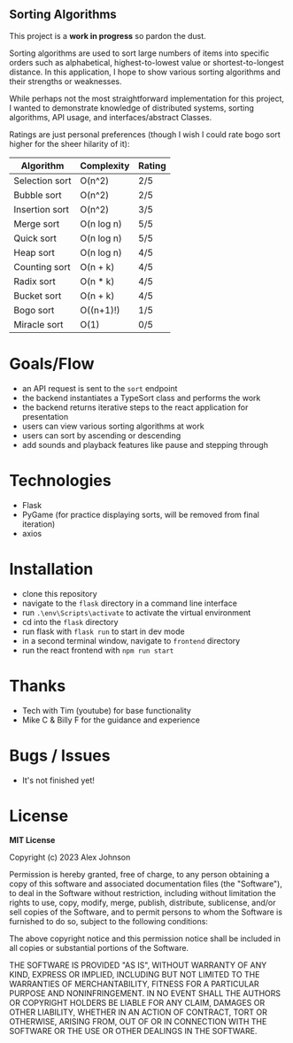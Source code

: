 ## Sorting Algorithms
This project is a **work in progress** so pardon the dust.

Sorting algorithms are used to sort large numbers of items into specific orders such as alphabetical, highest-to-lowest value or shortest-to-longest distance. In this application, I hope to show various sorting algorithms and their strengths or weaknesses. 

While perhaps not the most straightforward implementation for this project, I wanted to demonstrate knowledge of distributed systems, sorting algorithms, API usage, and interfaces/abstract Classes.

Ratings are just personal preferences (though I wish I could rate bogo sort higher for the sheer hilarity of it):

| Algorithm       | Complexity     | Rating      |
|-----------------|---------------|--------------|
| Selection sort  | O(n^2)        | 2/5          |
| Bubble sort     | O(n^2)        | 2/5          |
| Insertion sort  | O(n^2)        | 3/5          |
| Merge sort      | O(n log n)    | 5/5          |
| Quick sort      | O(n log n)    | 5/5          |
| Heap sort       | O(n log n)    | 4/5          |
| Counting sort   | O(n + k)      | 4/5          |
| Radix sort      | O(n * k)      | 4/5          |
| Bucket sort     | O(n + k)      | 4/5          |
| Bogo sort       | O((n+1)!)     | 1/5          |
| Miracle sort    | O(1)          | 0/5          |



# Goals/Flow
  * an API request is sent to the `sort` endpoint
  * the backend instantiates a TypeSort class and performs the work
  * the backend returns iterative steps to the react application for presentation
  * users can view various sorting algorithms at work
  * users can sort by ascending or descending
  * add sounds and playback features like pause and stepping through

# Technologies
* Flask 
* PyGame (for practice displaying sorts, will be removed from final iteration)
* axios

# Installation
* clone this repository
* navigate to the `flask` directory in a command line interface
* run `.\env\Scripts\activate` to activate the virtual environment
* cd into the `flask` directory
* run flask with `flask run` to start in dev mode
* in a second terminal window, navigate to `frontend` directory
* run the react frontend with `npm run start`

# Thanks
* Tech with Tim (youtube) for base functionality
* Mike C & Billy F for the guidance and experience

# Bugs / Issues
* It's not finished yet!

# License
**MIT License**

Copyright (c) 2023 Alex Johnson

Permission is hereby granted, free of charge, to any person obtaining a copy
of this software and associated documentation files (the "Software"), to deal
in the Software without restriction, including without limitation the rights
to use, copy, modify, merge, publish, distribute, sublicense, and/or sell
copies of the Software, and to permit persons to whom the Software is
furnished to do so, subject to the following conditions:

The above copyright notice and this permission notice shall be included in all
copies or substantial portions of the Software.

THE SOFTWARE IS PROVIDED "AS IS", WITHOUT WARRANTY OF ANY KIND, EXPRESS OR
IMPLIED, INCLUDING BUT NOT LIMITED TO THE WARRANTIES OF MERCHANTABILITY,
FITNESS FOR A PARTICULAR PURPOSE AND NONINFRINGEMENT. IN NO EVENT SHALL THE
AUTHORS OR COPYRIGHT HOLDERS BE LIABLE FOR ANY CLAIM, DAMAGES OR OTHER
LIABILITY, WHETHER IN AN ACTION OF CONTRACT, TORT OR OTHERWISE, ARISING FROM,
OUT OF OR IN CONNECTION WITH THE SOFTWARE OR THE USE OR OTHER DEALINGS IN THE
SOFTWARE.